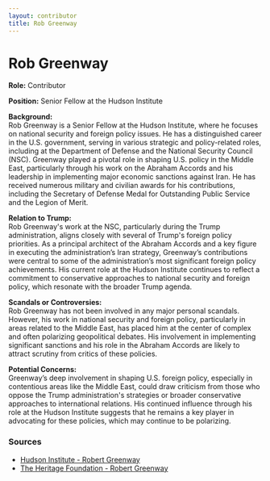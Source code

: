 ```yaml
---
layout: contributor  
title: Rob Greenway  
---
```


# Rob Greenway

**Role:** Contributor

**Position:** Senior Fellow at the Hudson Institute

**Background:**  
Rob Greenway is a Senior Fellow at the Hudson Institute, where he focuses on national security and foreign policy issues. He has a distinguished career in the U.S. government, serving in various strategic and policy-related roles, including at the Department of Defense and the National Security Council (NSC). Greenway played a pivotal role in shaping U.S. policy in the Middle East, particularly through his work on the Abraham Accords and his leadership in implementing major economic sanctions against Iran. He has received numerous military and civilian awards for his contributions, including the Secretary of Defense Medal for Outstanding Public Service and the Legion of Merit.

**Relation to Trump:**  
Rob Greenway's work at the NSC, particularly during the Trump administration, aligns closely with several of Trump's foreign policy priorities. As a principal architect of the Abraham Accords and a key figure in executing the administration’s Iran strategy, Greenway’s contributions were central to some of the administration’s most significant foreign policy achievements. His current role at the Hudson Institute continues to reflect a commitment to conservative approaches to national security and foreign policy, which resonate with the broader Trump agenda.

**Scandals or Controversies:**  
Rob Greenway has not been involved in any major personal scandals. However, his work in national security and foreign policy, particularly in areas related to the Middle East, has placed him at the center of complex and often polarizing geopolitical debates. His involvement in implementing significant sanctions and his role in the Abraham Accords are likely to attract scrutiny from critics of these policies.

**Potential Concerns:**  
Greenway’s deep involvement in shaping U.S. foreign policy, especially in contentious areas like the Middle East, could draw criticism from those who oppose the Trump administration's strategies or broader conservative approaches to international relations. His continued influence through his role at the Hudson Institute suggests that he remains a key player in advocating for these policies, which may continue to be polarizing.

### Sources
- [Hudson Institute - Robert Greenway](https://www.hudson.org/experts/1393-robert-greenway)
- [The Heritage Foundation - Robert Greenway](https://www.heritage.org/staff/robert-greenway)
